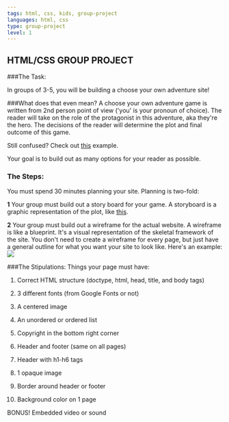 ```yaml
---
tags: html, css, kids, group-project
languages: html, css
type: group-project
level: 1 
---
```


## HTML/CSS GROUP PROJECT

###The Task:

In groups of 3-5, you will be building a choose your own adventure site!

###What does that even mean?
A choose your own adventure game is written from 2nd person point of view ('you' is your pronoun of choice). The reader will take on the role of the protagonist in this adventure, aka they're the hero. The decisions of the reader will determine the plot and final outcome of this game. 

Still confused? Check out [this](http://pbskids.org/itsmylife/games/mortifying/) example.

Your goal is to build out as many options for your reader as possible.

### The Steps:

You must spend 30 minutes planning your site. Planning is two-fold:

**1** Your group must build out a story board for your game. A storyboard is a graphic representation of the plot, like [this](https://www.teachervision.com/creative-writing/activity/3139.html).

**2** Your group must build out a wireframe for the actual website. A wireframe is like a blueprint. It's a visual representation of the skeletal framework of the site. You don't need to create a wireframe for every page, but just have a general outline for what you want your site to look like. Here's an example:
<img src="http://www.kimbieler.com/wp-content/uploads/2012/03/athayde-homepage.jpg">

###The Stipulations:
Things your page must have:

1. Correct HTML structure (doctype, html, head, title, and body tags)

2. 3 different fonts (from Google Fonts or not)

3. A centered image

4. An unordered or ordered list

5. Copyright in the bottom right corner

6. Header and footer (same on all pages)

7. Header with h1-h6 tags

8. 1 opaque image

9. Border around header or footer

10. Background color on 1 page

BONUS! Embedded video or sound
